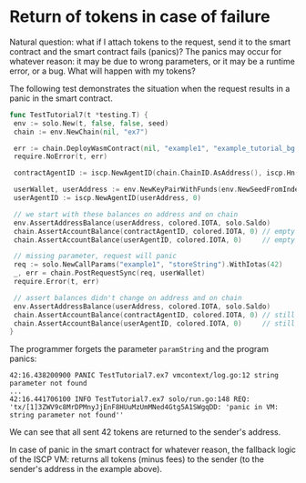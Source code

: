 # Return of tokens in case of failure

Natural question: what if I attach tokens to the request, send it to the smart
contract and the smart contract fails (panics)? The panics may occur for
whatever reason: it may be due to wrong parameters, or it may be a runtime
error, or a bug. What will happen with my tokens?

The following test demonstrates the situation when the request results in a
panic in the smart contract.

```go
func TestTutorial7(t *testing.T) {
 env := solo.New(t, false, false, seed)
 chain := env.NewChain(nil, "ex7")

 err := chain.DeployWasmContract(nil, "example1", "example_tutorial_bg.wasm")
 require.NoError(t, err)

 contractAgentID := iscp.NewAgentID(chain.ChainID.AsAddress(), iscp.Hn("example1"))

 userWallet, userAddress := env.NewKeyPairWithFunds(env.NewSeedFromIndex(5))
 userAgentID := iscp.NewAgentID(userAddress, 0)

 // we start with these balances on address and on chain
 env.AssertAddressBalance(userAddress, colored.IOTA, solo.Saldo)
 chain.AssertAccountBalance(contractAgentID, colored.IOTA, 0) // empty
 chain.AssertAccountBalance(userAgentID, colored.IOTA, 0)     // empty

 // missing parameter, request will panic
 req := solo.NewCallParams("example1", "storeString").WithIotas(42)
 _, err = chain.PostRequestSync(req, userWallet)
 require.Error(t, err)

 // assert balances didn't change on address and on chain
 env.AssertAddressBalance(userAddress, colored.IOTA, solo.Saldo)
 chain.AssertAccountBalance(contractAgentID, colored.IOTA, 0) // still empty
 chain.AssertAccountBalance(userAgentID, colored.IOTA, 0)     // still empty
}
```

The programmer forgets the parameter `paramString` and the program panics:

```log
42:16.438200900 PANIC TestTutorial7.ex7 vmcontext/log.go:12 string parameter not found
...
42:16.441706100 INFO TestTutorial7.ex7 solo/run.go:148 REQ: 'tx/[1]3ZWV9c8MrDPMnyJjEnF8HUuMzUmMNed4Gtg5A1SWgqDD: 'panic in VM: string parameter not found''
```

We can see that all sent 42 tokens are returned to the sender's address.

In case of panic in the smart contract for whatever reason, the fallback logic of the ISCP VM:
returns all tokens (minus fees) to the sender (to the sender's address in the example above).
